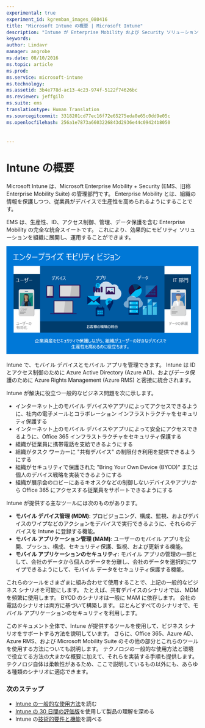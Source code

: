 ```yaml
---
experimental: true
experiment_id: kgremban_images_080416
title: "Microsoft Intune の概要 | Microsoft Intune"
description: "Intune が Enterprise Mobility および Security ソリューションでどのようにしてモバイル デバイスを管理するかについて説明します。"
keywords: 
author: Lindavr
manager: angrobe
ms.date: 08/10/2016
ms.topic: article
ms.prod: 
ms.service: microsoft-intune
ms.technology: 
ms.assetid: 3b4e778d-ac13-4c23-974f-5122f74626bc
ms.reviewer: jeffgilb
ms.suite: ems
translationtype: Human Translation
ms.sourcegitcommit: 3318201cd77ec16f72e65275eda0e65c0dd9e05c
ms.openlocfilehash: 256a1e7873a6603226843d2936e44c09424b8050


---
```


# Intune の概要
Microsoft Intune は、Microsoft Enterprise Mobility + Security (EMS、旧称 Enterprise Mobility Suite) の管理部門です。 Enterprise Mobility とは、組織の情報を保護しつつ、従業員がデバイスで生産性を高められるようにすることです。  

EMS は、生産性、ID、アクセス制御、管理、データ保護を含む Enterprise Mobility の完全な統合スイートです。 これにより、効果的にモビリティ ソリューションを組織に展開し、運用することができます。  

![Enterprise Mobility ビジョンの画像](..\media\em-vision.png)

Intune で、モバイル デバイスとモバイル アプリを管理できます。 Intune は ID とアクセス制御のために Azure Active Directory (Azure AD)、およびデータ保護のために Azure Rights Management (Azure RMS) と密接に統合されます。  

Intune が解決に役立つ一般的なビジネス問題を次に示します。

* インターネット上のモバイル デバイスやアプリによってアクセスできるように、社内の電子メールとコラボレーション インフラストラクチャをセキュリティ保護する
* インターネット上のモバイル デバイスやアプリによって安全にアクセスできるように、Office 365 インフラストラクチャをセキュリティ保護する
* 組織が従業員に携帯電話を支給できるようにする
* 組織がタスク ワーカーに "共有デバイス" の制限付き利用を提供できるようにする
* 組織がセキュリティで保護された "Bring Your Own Device (BYOD)" または個人のデバイス戦略を実装できるようにする
* 組織が展示会のロビーにあるキオスクなどの制御しないデバイスやアプリから Office 365 にアクセスする従業員をサポートできるようにする

Intune が提供する主なツールには次のものがあります。
* **モバイル デバイス管理 (MDM)**: プロビジョニング、構成、監視、およびデバイスのワイプなどのアクションをデバイスで実行できるように、それらのデバイスを Intune に登録する機能。
* **モバイル アプリケーション管理 (MAM)**: ユーザーのモバイル アプリを公開、プッシュ、構成、セキュリティ保護、監視、および更新する機能。
* **モバイル アプリケーションのセキュリティ**: モバイル アプリの管理の一部として、会社のデータから個人のデータを分離し、会社のデータを選択的にワイプできるようにして、モバイル データをセキュリティ保護する機能。

これらのツールをさまざまに組み合わせて使用することで、上記の一般的なビジネス シナリオを可能にします。 たとえば、共有デバイスのシナリオでは、MDM を頻繁に使用します。 BYOD のシナリオは一般に MAM に依存します。 会社の電話のシナリオは両方に基づいて構築します。 ほとんどすべてのシナリオで、モバイル アプリケーションのセキュリティを利用します。

このドキュメント全体で、Intune が提供するツールを使用して、ビジネス シナリオをサポートする方法を説明しています。  さらに、Office 365、Azure AD、Azure RMS、および Microsoft Mobility Suite のその他の部分とこれらのツールを使用する方法についても説明します。 テクノロジの一般的な使用方法と環境で役立てる方法の大まかな概要に加えて、それらを実装する手順も提供します。 テクノロジ自体は柔軟性があるため、ここで説明しているもの以外にも、あらゆる種類のシナリオに適応できます。

### 次のステップ
* [Intune の一般的な使用方法](common-ways-to-use-intune.md)を読む
* [Intune の 30 日間の評価版](get-started-with-a-30-day-trial-of-microsoft-intune.md)を使用して製品の理解を深める
* Intune の[技術的要件と機能](/intune/get-started/what-to-know-before-you-start-microsoft-intune)を調べる



<!--HONumber=Oct16_HO2-->


